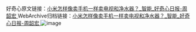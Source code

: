 好奇心原文链接：[小米怎样像卖手机一样卖电视和净水器？_智能_好奇心日报-周韶宏 ](https://www.qdaily.com/articles/12218.html)
WebArchive归档链接：[小米怎样像卖手机一样卖电视和净水器？_智能_好奇心日报-周韶宏 ](http://web.archive.org/web/20190623172026/https://www.qdaily.com/articles/12218.html)
![image](http://ww3.sinaimg.cn/large/007d5XDply1g3x06sgnl5j30u04pa1kx)